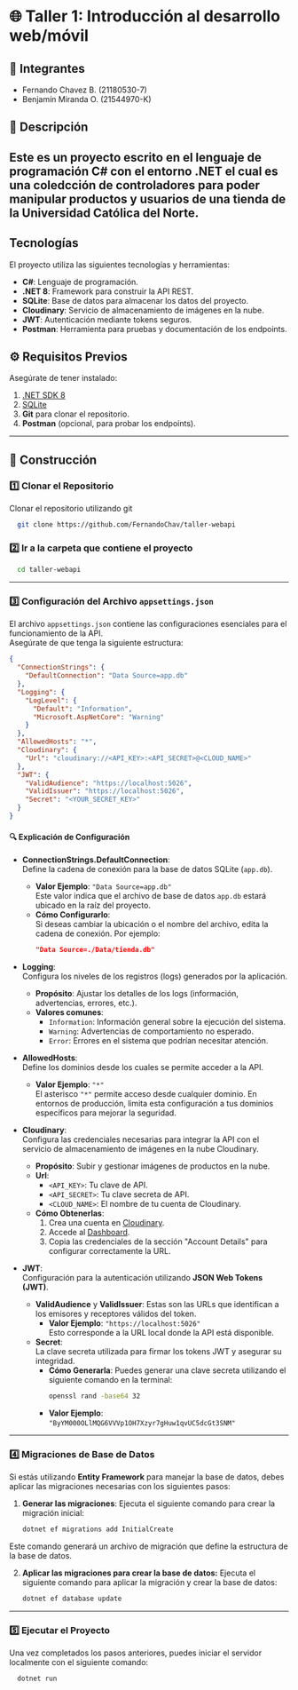 ﻿# 🌐 Taller 1: Introducción al desarrollo web/móvil

## 📌 Integrantes
* Fernando Chavez B. (21180530-7)
* Benjamín Miranda O. (21544970-K)

## 📖 Descripción

Este es un proyecto escrito en el lenguaje de programación C# con el entorno .NET el cual es una coledcción de controladores
para poder manipular productos y usuarios de una tienda de la Universidad Católica del Norte.
---
## Tecnologías
El proyecto utiliza las siguientes tecnologías y herramientas:
- **C#**: Lenguaje de programación.  
- **.NET 8**: Framework para construir la API REST.  
- **SQLite**: Base de datos para almacenar los datos del proyecto.  
- **Cloudinary**: Servicio de almacenamiento de imágenes en la nube.  
- **JWT**: Autenticación mediante tokens seguros.  
- **Postman**: Herramienta para pruebas y documentación de los endpoints.  

## ⚙️ Requisitos Previos

Asegúrate de tener instalado:
1. [.NET SDK 8](https://dotnet.microsoft.com/en-us/download/dotnet/8.0)  
2. [SQLite](https://www.sqlite.org/download.html)  
3. **Git** para clonar el repositorio.  
4. **Postman** (opcional, para probar los endpoints).  

---

## 🚀 Construcción

### 1️⃣ Clonar el Repositorio

Clonar el repositorio utilizando git
```bash
  git clone https://github.com/FernandoChav/taller-webapi  
```
### 2️⃣ Ir a la carpeta que contiene el proyecto
```bash
  cd taller-webapi
```
---

### 3️⃣ Configuración del Archivo `appsettings.json`

El archivo `appsettings.json` contiene las configuraciones esenciales para el funcionamiento de la API.  
Asegúrate de que tenga la siguiente estructura:

```json
{
  "ConnectionStrings": {
    "DefaultConnection": "Data Source=app.db"
  },
  "Logging": {
    "LogLevel": {
      "Default": "Information",
      "Microsoft.AspNetCore": "Warning"
    }
  },
  "AllowedHosts": "*",
  "Cloudinary": {
    "Url": "cloudinary://<API_KEY>:<API_SECRET>@<CLOUD_NAME>"
  },
  "JWT": {
    "ValidAudience": "https://localhost:5026",
    "ValidIssuer": "https://localhost:5026",
    "Secret": "<YOUR_SECRET_KEY>"
  }
}
```
#### 🔍 Explicación de Configuración

- **ConnectionStrings.DefaultConnection**:  
  Define la cadena de conexión para la base de datos SQLite (`app.db`).  
  - **Valor Ejemplo**: `"Data Source=app.db"`  
    Este valor indica que el archivo de base de datos `app.db` estará ubicado en la raíz del proyecto.
  - **Cómo Configurarlo**:  
    Si deseas cambiar la ubicación o el nombre del archivo, edita la cadena de conexión. Por ejemplo:
    ```json
    "Data Source=./Data/tienda.db"
    ```
  
- **Logging**:  
  Configura los niveles de los registros (logs) generados por la aplicación.  
  - **Propósito**: Ajustar los detalles de los logs (información, advertencias, errores, etc.).
  - **Valores comunes**:
    - `Information`: Información general sobre la ejecución del sistema.
    - `Warning`: Advertencias de comportamiento no esperado.
    - `Error`: Errores en el sistema que podrían necesitar atención.

- **AllowedHosts**:  
  Define los dominios desde los cuales se permite acceder a la API.  
  - **Valor Ejemplo**: `"*"`  
    El asterisco `"*"` permite acceso desde cualquier dominio. En entornos de producción, limita esta configuración a tus dominios específicos para mejorar la seguridad.

- **Cloudinary**:  
  Configura las credenciales necesarias para integrar la API con el servicio de almacenamiento de imágenes en la nube Cloudinary.  
  - **Propósito**: Subir y gestionar imágenes de productos en la nube.
  - **Url**:  
    - `<API_KEY>`: Tu clave de API.  
    - `<API_SECRET>`: Tu clave secreta de API.  
    - `<CLOUD_NAME>`: El nombre de tu cuenta de Cloudinary.
  - **Cómo Obtenerlas**:
    1. Crea una cuenta en [Cloudinary](https://cloudinary.com/).
    2. Accede al [Dashboard](https://cloudinary.com/console).
    3. Copia las credenciales de la sección "Account Details" para configurar correctamente la URL.

- **JWT**:  
  Configuración para la autenticación utilizando **JSON Web Tokens (JWT)**.  
  - **ValidAudience** y **ValidIssuer**: Estas son las URLs que identifican a los emisores y receptores válidos del token.
    - **Valor Ejemplo**: `"https://localhost:5026"`  
      Esto corresponde a la URL local donde la API está disponible.
  - **Secret**:  
    La clave secreta utilizada para firmar los tokens JWT y asegurar su integridad.
    - **Cómo Generarla**: Puedes generar una clave secreta utilizando el siguiente comando en la terminal:
      ```bash
      openssl rand -base64 32
      ```
    - **Valor Ejemplo**: `"ByYM000OLlMQG6VVVp1OH7Xzyr7gHuw1qvUC5dcGt3SNM"`

---

### 4️⃣ Migraciones de Base de Datos

Si estás utilizando **Entity Framework** para manejar la base de datos, debes aplicar las migraciones necesarias con los siguientes pasos:

1. **Generar las migraciones**:
   Ejecuta el siguiente comando para crear la migración inicial:
   ```bash
   dotnet ef migrations add InitialCreate
   ```
Este comando generará un archivo de migración que define la estructura de la base de datos.

2. **Aplicar las migraciones para crear la base de datos:**
   Ejecuta el siguiente comando para aplicar la migración y crear la base de datos:
   ```bash
   dotnet ef database update
   ```
---
### 5️⃣ Ejecutar el Proyecto
  Una vez completados los pasos anteriores, puedes iniciar el servidor localmente con el siguiente comando:
 
 ```bash
   dotnet run
  ```
  